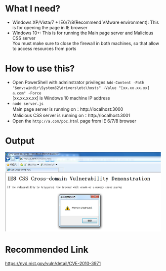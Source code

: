 # What I need?
+ Windows XP/Vista/7 + IE6/7/8(Recommend VMware environment): This is for opening the page in IE browser  
+ Windows 10+: This is for running the Main page server and Malicious CSS server  
You must make sure to close the firewall in both machines, so that allow to access resources from ports  

# How to use this?
+ Open PowerShell with adminstrator privileges
`Add-Content -Path "$env:windir\System32\drivers\etc\hosts" -Value "[xx.xx.xx.xx]   a.com" -Force`  
[xx.xx.xx.xx] is Windows 10 machine IP address  
+ `node server.js`  
Main page server is running on：http://localhost:3000  
Malicious CSS server is running on：http://localhost:3001  
+ Open the `http://a.com/poc.html` page from IE 6/7/8 browser

# Output
![Example](https://github.com/dark-pool/Web-Security/blob/main/Output/20250427111542.png)

# Recommended Link
https://nvd.nist.gov/vuln/detail/CVE-2010-3971
